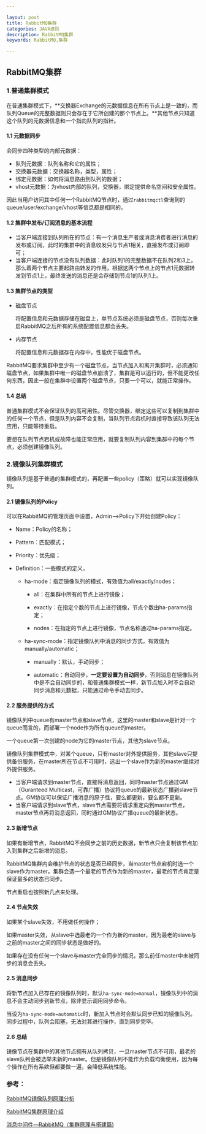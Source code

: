 ```yaml
---

layout: post
title: RabbitMQ集群
categories: JAVA进阶
description: RabbitMQ集群
keywords: RabbitMQ,集群

---
```


## RabbitMQ集群

### 1.普通集群模式

在普通集群模式下，**交换器Exchange的元数据信息在所有节点上是一致的，而队列Queue的完整数据则只会存在于它所创建的那个节点上。**其他节点只知道这个队列的元数据信息和一个指向队列的指针。

#### 1.1 元数据同步

会同步四种类型的内部元数据：

- 队列元数据：队列名称和它的属性；
- 交换器元数据：交换器名称，类型，属性；
- 绑定元数据：如何将消息路由到队列的数据；
- vhost元数据：为vhost内部的队列，交换器，绑定提供命名空间和安全属性。

因此当用户访问其中任何一个RabbitMQ节点时，通过`rabbitmqctl`查询到的queue/user/exchange/vhost等信息都是相同的。

#### 1.2 集群中发布/订阅消息的基本流程

- 当客户端连接到队列所在的节点：有一个消息生产者或消息消费者进行消息的发布或订阅，此时的集群中的消息收发只与节点1相关，直接发布或订阅即可；
- 当客户端连接的节点没有队列数据：此时队列1的完整数据不在队列2和3上，那么着两个节点主要起路由转发的作用，根据这两个节点上的节点1元数据转发到节点1上，最终发送的消息还是会存储到节点1的队列1上。

#### 1.3 集群节点的类型

- 磁盘节点

  将配置信息和元数据存储在磁盘上，单节点系统必须是磁盘节点，否则每次重启RabbitMQ之后所有的系统配置信息都会丢失。

- 内存节点

  将配置信息和元数据存在内存中，性能优于磁盘节点。

RabbitMQ要求集群中至少有一个磁盘节点，当节点加入和离开集群时，必须通知磁盘节点，如果集群中唯一的磁盘节点崩溃了，集群是可以运行的，但不能更改任何东西，因此一般在集群中设置两个磁盘节点，只要一个可以，就能正常操作。

#### 1.4 总结

普通集群模式不会保证队列的高可用性。尽管交换器，绑定这些可以复制到集群中的任何一个节点，但是队列内容不会复制，当队列节点宕机时直接导致该队列无法应用，只能等待重启。

要想在队列节点宕机或故障也能正常应用，就要复制队列内容到集群中的每个节点，必须创建镜像队列。

### 2.镜像队列集群模式

镜像队列是基于普通的集群模式的，再配置一些policy（策略）就可以实现镜像队列。

#### 2.1 镜像队列的Policy

可以在RabbitMQ的管理页面中设置，Admin—>Policy下开始创建Policy：

- Name：Policy的名称；

- Pattern：匹配模式；

- Priority：优先级；

- Definition：一些模式的定义，

  - ha-mode：指定镜像队列的模式，有效值为all/exactly/nodes；

    - all：在集群中所有的节点上进行镜像；

    - exactly：在指定个数的节点上进行镜像，节点个数由ha-params指定；
    - nodes：在指定的节点上进行镜像，节点名称通过ha-params指定。

  - ha-sync-mode：指定镜像队列中消息的同步方式，有效值为manually/automatic；

    - manually：默认，手动同步；

    - automatic：自动同步，**一定要设置为自动同步**，否则消息在镜像队列中是不会自动同步的，和普通集群模式一样，新节点加入时不会自动同步消息和元数据，只能通过命令手动去同步。

#### 2.2 服务提供的方式

镜像队列中queue有master节点和slave节点，这里的master和slave是针对一个queue而言的，而部署一个node作为所有queue的master。

一个queue第一次创建的node为它的master节点，其他为slave节点。

镜像队列集群模式中，对某个queue，只有master对外提供服务，其他slave只提供备份服务，在master所在节点不可用时，选出一个slave作为新的master继续对外提供服务。

- 当客户端请求到master节点，直接将消息返回，同时master节点通过GM（Guranteed Multicast，可靠广播）协议将queue的最新状态广播到slave节点。GM协议可以保证广播消息的原子性，要么都更新，要么都不更新。
- 当客户端请求到slave节点，slave节点需要将请求重定向到master节点，master节点再将消息返回，同时通过GM协议广播queue的最新状态。

#### 2.3 新增节点

如果有新增节点，RabbitMQ不会同步之前的历史数据，新节点只会复制该节点加入到集群之后新增的消息。

RabbitMQ集群内会维护节点的状态是否已经同步，当master节点宕机时选一个slave作为master，集群会选一个最老的节点作为新的master，最老的节点肯定是保证最多的状态已同步。

节点重启也按照新几点来处理。

#### 2.4 节点失效

如果某个slave失效，不用做任何操作；

如果master失效，从slave中选最老的一个作为新的master，因为最老的slave与之前的master之间的同步状态是做好的。

如果存在没有任何一个slave与master完全同步的情况，那么前任master中未被同步的消息会丢失。

#### 2.5 消息同步

将新节点加入已存在的镜像队列时，默认`ha-sync-mode=manual`，镜像队列中的消息不会主动同步到新节点，除非显示调用同步命令。

当设为`ha-sync-mode=automatic`时，新加入节点时会默认同步已知的镜像队列。同步过程中，队列会阻塞，无法对其进行操作，直到同步完毕。

#### 2.6 总结

镜像节点在集群中的其他节点拥有从队列拷贝，一旦master节点不可用，最老的slave队列会被选举未新的master。但是镜像队列不能作为负载均衡使用，因为每个操作在所有系欸但都要做一遍，会降低系统性能。

### 参考：

[RabbitMQ镜像队列原理分析](https://zhaoyh.com.cn/2018/10/16/RabbitMQ%E9%95%9C%E5%83%8F%E9%98%9F%E5%88%97%E5%8E%9F%E7%90%86%E5%88%86%E6%9E%90/)

[RabbitMQ集群原理介绍](http://rdc.hundsun.com/portal/article/937.html)

[消息中间件—RabbitMQ（集群原理与搭建篇)](https://www.jianshu.com/p/6376936845ff)